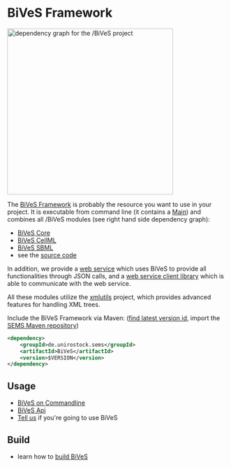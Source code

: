 BiVeS Framework 
=================

<img src="https://github.com/SemsProject/BiVeS/raw/master/doc/dependency-graph.png" width="380px" title="dependency graph for the /BiVeS project" />

The [BiVeS Framework](http://sems.uni-rostock.de/trac/bives/wiki) is probably the resource you want to use in your project. It is executable from command line (it contains a [ Main](/src/main/java/de/unirostock/sems/bives/Main.java)) and combines all /BiVeS modules (see right hand side dependency graph):

 * [BiVeS Core](http://sems.uni-rostock.de/trac/bives-core/wiki)
 * [BiVeS CellML](http://sems.uni-rostock.de/trac/bives-cellml/wiki)
 * [BiVeS SBML](http://sems.uni-rostock.de/trac/bives-sbml/wiki)
 * see the [source code](http://github.com/SemsProject/bives)

In addition, we provide a [web service](http://sems.uni-rostock.de/trac/bivesws/wiki) which uses BiVeS to provide all functionalities through JSON calls, and a [web service client library](http://sems.uni-rostock.de/trac/bivesws-client/wiki) which is able to communicate with the web service.

All these modules utilize the [xmlutils](http://sems.uni-rostock.de/trac/xmlutils/wiki) project, which provides advanced features for handling XML trees.

Include the BiVeS Framework via Maven: ([find latest version id](http://mvn.sems.uni-rostock.de/releases/de/unirostock/sems/BiVeS/), import the [SEMS Maven repository](https://sems.uni-rostock.de/2013/10/maven-repository/))

```xml
<dependency>
    <groupId>de.unirostock.sems</groupId>
    <artifactId>BiVeS</artifactId>
    <version>$VERSION</version>
</dependency>
```

Usage 
------

 * [BiVeS on Commandline](BivesOnCommandLine)
 * [BiVeS Api](BivesApi)
 * [Tell us](https://semsproject.github.io/contact) if you're going to use BiVeS

Build 
------

 * learn how to [build BiVeS](BuildBives)

